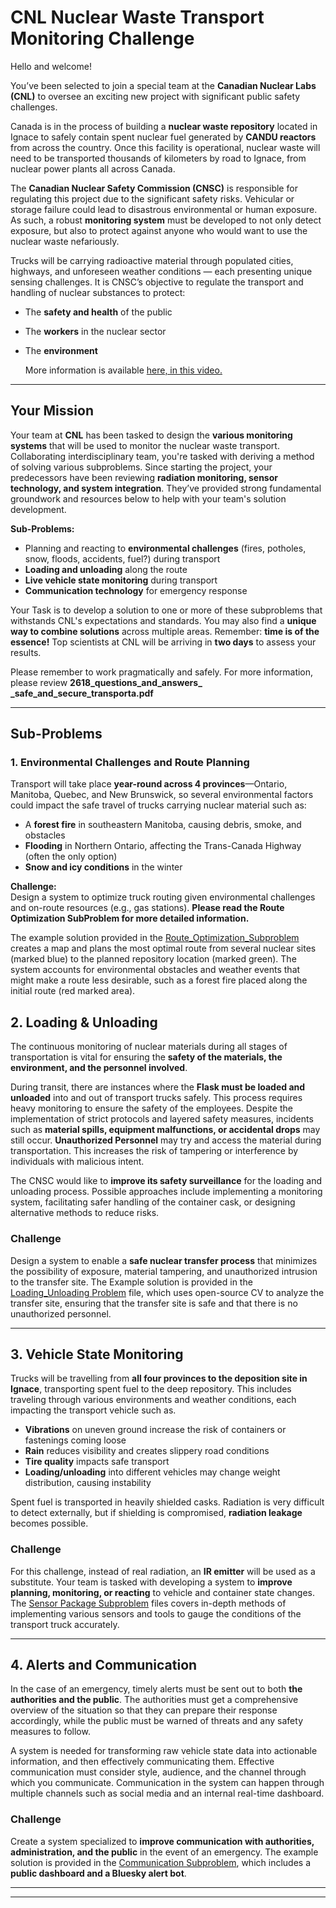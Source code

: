 # CNL Nuclear Waste Transport Monitoring Challenge

Hello and welcome!  

You’ve been selected to join a special team at the **Canadian Nuclear Labs (CNL)** to oversee an exciting new project with significant public safety challenges.  

Canada is in the process of building a **nuclear waste repository** located in Ignace to safely contain spent nuclear fuel generated by **CANDU reactors** from across the country. Once this facility is operational, nuclear waste will need to be transported thousands of kilometers by road to Ignace, from nuclear power plants all across Canada.  

The **Canadian Nuclear Safety Commission (CNSC)** is responsible for regulating this project due to the significant safety risks. Vehicular or storage failure could lead to disastrous environmental or human exposure. As such, a robust **monitoring system** must be developed to not only detect exposure, but also to protect against anyone who would want to use the nuclear waste nefariously.  

Trucks will be carrying radioactive material through populated cities, highways, and unforeseen weather conditions — each presenting unique sensing challenges. It is CNSC’s objective to regulate the transport and handling of nuclear substances to protect:  

- The **safety and health** of the public  
- The **workers** in the nuclear sector  
- The **environment**

  More information is available [here, in this video.](https://www.youtube.com/watch_popup?v=DTEPPzmhYks )

---

## Your Mission  

Your team at **CNL** has been tasked to design the **various monitoring systems** that will be used to monitor the nuclear waste transport. Collaborating interdisciplinary team, you're tasked with deriving a method of solving various subproblems. Since starting the project, your predecessors have been reviewing **radiation monitoring, sensor technology, and system integration**. They’ve provided strong fundamental groundwork and resources below to help with your team's solution development.  

**Sub-Problems:**  
- Planning and reacting to **environmental challenges** (fires, potholes, snow, floods, accidents, fuel?) during transport  
- **Loading and unloading** along the route  
- **Live vehicle state monitoring** during transport  
- **Communication technology** for emergency response  

Your Task is to develop a solution to one or more of these subproblems that withstands CNL's expectations and standards. You may also find a **unique way to combine solutions** across multiple areas. Remember: **time is of the essence!** Top scientists at CNL will be arriving in **two days** to assess your results.

Please remember to work pragmatically and safely. For more information, please review **2618_questions_and_answers_ _safe_and_secure_transporta.pdf** 


---

## Sub-Problems  

### 1. Environmental Challenges and Route Planning  

Transport will take place **year-round across 4 provinces**—Ontario, Manitoba, Quebec, and New Brunswick, so several environmental factors could impact the safe travel of trucks carrying nuclear material such as:

- A **forest fire** in southeastern Manitoba, causing debris, smoke, and obstacles  
- **Flooding** in Northern Ontario, affecting the Trans-Canada Highway (often the only option)  
- **Snow and icy conditions** in the winter  


**Challenge:**  
Design a system to optimize truck routing given environmental challenges and on-route resources (e.g., gas stations).
**Please read the Route Optimization SubProblem for more detailed information.**

The example solution provided in the [Route_Optimization_Subproblem](https://github.com/IdeasClinicUWaterloo/F25-NuclearIC/tree/main/Route_Optimization_Subproblem) creates a map and plans the most optimal route from several nuclear sites (marked blue) to the planned repository location (marked green). The system accounts for environmental obstacles and weather events that might make a route less desirable, such as a forest fire placed along the initial route (red marked area).  


## 2. Loading & Unloading  

The continuous monitoring of nuclear materials during all stages of transportation is vital for ensuring the **safety of the materials, the environment, and the personnel involved**.  

During transit, there are instances where the **Flask must be loaded and unloaded** into and out of transport trucks safely. This process requires heavy monitoring to ensure the safety of the employees. Despite the implementation of strict protocols and layered safety measures, incidents such as **material spills, equipment malfunctions, or accidental drops** may still occur.  **Unauthorized Personnel** may try and access the material during transportation. This increases the risk of tampering or interference by individuals with malicious intent.  

The CNSC would like to **improve its safety surveillance** for the loading and unloading process. Possible approaches include implementing a monitoring system, facilitating safer handling of the container cask, or designing alternative methods to reduce risks.  

### Challenge  
Design a system to enable a **safe nuclear transfer process** that minimizes the possibility of exposure, material tampering, and unauthorized intrusion to the transfer site. The Example solution is provided in the[ Loading_Unloading Problem](https://github.com/IdeasClinicUWaterloo/F25-NuclearIC/tree/main/loading_unloading_problem) file, which uses open-source CV to analyze the transfer site, ensuring that the transfer site is safe and that there is no unauthorized personnel. 
 
---

## 3. Vehicle State Monitoring  

Trucks will be travelling from **all four provinces to the deposition site in Ignace**, transporting spent fuel to the deep repository. This includes traveling through various environments and weather conditions, each impacting the transport vehicle such as.  

- **Vibrations** on uneven ground increase the risk of containers or fastenings coming loose  
- **Rain** reduces visibility and creates slippery road conditions  
- **Tire quality** impacts safe transport  
- **Loading/unloading** into different vehicles may change weight distribution, causing instability  

Spent fuel is transported in heavily shielded casks. Radiation is very difficult to detect externally, but if shielding is compromised, **radiation leakage** becomes possible.  

### Challenge  
For this challenge, instead of real radiation, an **IR emitter** will be used as a substitute. Your team is tasked with developing a system to **improve planning, monitoring, or reacting** to vehicle and container state changes. The [Sensor Package Subproblem](https://github.com/IdeasClinicUWaterloo/F25-NuclearIC/tree/main/Sensor%20Package%20Subproblem) files covers in-depth methods of implementing various sensors and tools to gauge the conditions of the transport truck accurately. 


---

## 4. Alerts and Communication 
In the case of an emergency, timely alerts must be sent out to both **the authorities and the public**. The authorities must get a comprehensive overview of the situation so that they can prepare their response accordingly, while the public must be warned of threats and any safety measures to follow. 

A system is needed for transforming raw vehicle state data into actionable information, and then effectively communicating them. Effective communication must consider style, audience, and the channel through which you communicate. Communication in the system can happen through multiple channels such as social media and an internal real-time dashboard.  

### Challenge  
Create a system specialized to **improve communication with authorities, administration, and the public** in the event of an emergency. The example solution is provided in the [Communication Subproblem](https://github.com/IdeasClinicUWaterloo/F25-NuclearIC/tree/main/Communication_Subproblem), which includes a **public dashboard and a Bluesky alert bot**. 


---


---
